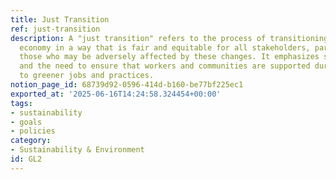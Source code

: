 ```yaml
---
title: Just Transition
ref: just-transition
description: A "just transition" refers to the process of transitioning to a sustainable
  economy in a way that is fair and equitable for all stakeholders, particularly for
  those who may be adversely affected by these changes. It emphasizes social justice
  and the need to ensure that workers and communities are supported during the transition
  to greener jobs and practices.
notion_page_id: 68739d92-0596-414d-b160-be77bf225ec1
exported_at: '2025-06-16T14:24:58.324454+00:00'
tags:
- sustainability
- goals
- policies
category:
- Sustainability & Environment
id: GL2
---
```


